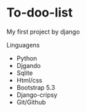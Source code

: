 # To-doo-list
My first project by django

Linguagens
- Python
- Djgando 
- Sqlite
- Html/css
- Bootstrap 5.3
- Django-cripsy
- Git/Github